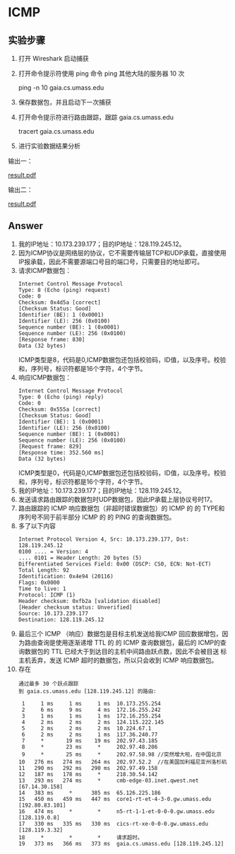 # ICMP

## 实验步骤

1. 打开 Wireshark 启动捕获
2. 打开命令提示符使用 ping 命令 ping 其他大陆的服务器 10 次

    ping -n 10 gaia.cs.umass.edu
3. 保存数据包，并且启动下一次捕获
4. 打开命令提示符进行路由跟踪，跟踪 gaia.cs.umass.edu 

    tracert gaia.cs.umass.edu
5. 进行实验数据结果分析

输出一：

[result.pdf](result/result1.pdf)

输出二：

[result.pdf](result/result2.pdf)

## Answer

1. 我的IP地址：10.173.239.177；目的IP地址：128.119.245.12。
2. 因为ICMP协议是网络层的协议，它不需要传输层TCP和UDP承载，直接使用IP报承载，因此不需要源端口号目的端口号，只需要目的地址即可。
3. 请求ICMP数据包：
    ```
    Internet Control Message Protocol
    Type: 8 (Echo (ping) request)
    Code: 0
    Checksum: 0x4d5a [correct]
    [Checksum Status: Good]
    Identifier (BE): 1 (0x0001)
    Identifier (LE): 256 (0x0100)
    Sequence number (BE): 1 (0x0001)
    Sequence number (LE): 256 (0x0100)
    [Response frame: 830]
    Data (32 bytes)
    ```
    ICMP类型是8，代码是0,ICMP数据包还包括校验码，ID值，以及序号。校验和，序列号，标识符都是16个字符，4个字节。
4. 响应ICMP数据包：
    ```
    Internet Control Message Protocol
    Type: 0 (Echo (ping) reply)
    Code: 0
    Checksum: 0x555a [correct]
    [Checksum Status: Good]
    Identifier (BE): 1 (0x0001)
    Identifier (LE): 256 (0x0100)
    Sequence number (BE): 1 (0x0001)
    Sequence number (LE): 256 (0x0100)
    [Request frame: 829]
    [Response time: 352.560 ms]
    Data (32 bytes)
    ```
    ICMP类型是0，代码是0,ICMP数据包还包括校验码，ID值，以及序号。校验和，序列号，标识符都是16个字符，4个字节。
5. 我的IP地址：10.173.239.177；目的IP地址：128.119.245.12。
6. 发送请求路由跟踪的数据包时UDP数据包，因此IP承载上层协议号时17。
7. 路由跟踪的 ICMP 响应数据包（非超时错误数据包）的 ICMP 的 的 TYPE和序列号不同于前半部分 ICMP 的 的 PING 的查询数据包。
8. 多了以下内容
    ```
    Internet Protocol Version 4, Src: 10.173.239.177, Dst: 128.119.245.12
    0100 .... = Version: 4
    .... 0101 = Header Length: 20 bytes (5)
    Differentiated Services Field: 0x00 (DSCP: CS0, ECN: Not-ECT)
    Total Length: 92
    Identification: 0x4e94 (20116)
    Flags: 0x0000
    Time to live: 1
    Protocol: ICMP (1)
    Header checksum: 0xfb2a [validation disabled]
    [Header checksum status: Unverified]
    Source: 10.173.239.177
    Destination: 128.119.245.12
    ```
9. 最后三个 ICMP （响应）数据包是目标主机发送给我ICMP 回应数据增包，因为路由查询是使用逐渐递增 TTL 的 的 ICMP 查询数据包，最后的 ICMP的查询数据包的 TTL 已经大于到达目的主机中间路由跃点数，因此不会被目送 标主机丢弃，发送 ICMP 超时的数据包，所以只会收到 ICMP 响应数据包。
10. 存在
    ```
    通过最多 30 个跃点跟踪
    到 gaia.cs.umass.edu [128.119.245.12] 的路由:
    
     1     1 ms     1 ms     1 ms  10.173.255.254
     2     6 ms     9 ms     4 ms  172.16.255.242
     3     1 ms     1 ms     1 ms  172.16.255.254
     4     2 ms     2 ms     2 ms  124.115.222.145
     5     2 ms     2 ms     2 ms  10.224.67.1
     6     2 ms     2 ms     1 ms  117.36.240.77
     7     *       19 ms    19 ms  202.97.43.185
     8     *       23 ms     *     202.97.48.206
     9     *       25 ms     *     202.97.58.98 //突然增大啦，在中国北京
    10   276 ms   274 ms   264 ms  202.97.52.2  //在美国加利福尼亚州洛杉矶
    11   290 ms   292 ms   290 ms  202.97.49.158
    12   187 ms   178 ms     *     218.30.54.142
    13   293 ms   274 ms     *     cmb-edge-03.inet.qwest.net [67.14.30.158]
    14   383 ms     *      385 ms  65.126.225.186
    15   450 ms   459 ms   447 ms  core1-rt-et-4-3-0.gw.umass.edu [192.80.83.101]
    16   474 ms     *        *     n5-rt-1-1-et-0-0-0.gw.umass.edu [128.119.0.8]
    17   330 ms   335 ms   330 ms  cics-rt-xe-0-0-0.gw.umass.edu [128.119.3.32]
    18     *        *        *     请求超时。
    19   373 ms   366 ms   373 ms  gaia.cs.umass.edu [128.119.245.12]
    ```